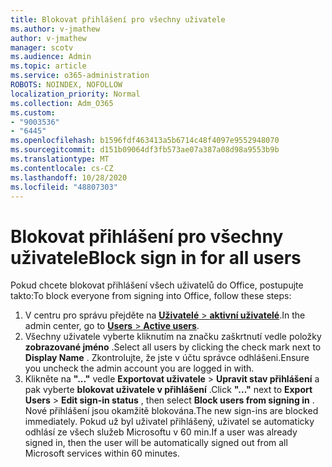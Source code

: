 ```yaml
---
title: Blokovat přihlášení pro všechny uživatele
ms.author: v-jmathew
author: v-jmathew
manager: scotv
ms.audience: Admin
ms.topic: article
ms.service: o365-administration
ROBOTS: NOINDEX, NOFOLLOW
localization_priority: Normal
ms.collection: Adm_O365
ms.custom:
- "9003536"
- "6445"
ms.openlocfilehash: b1596fdf463413a5b6714c48f4097e9552948070
ms.sourcegitcommit: d151b09064df3fb573ae07a387a08d98a9553b9b
ms.translationtype: MT
ms.contentlocale: cs-CZ
ms.lasthandoff: 10/28/2020
ms.locfileid: "48807303"
---
```

# <a name="block-sign-in-for-all-users"></a><span data-ttu-id="dd611-102">Blokovat přihlášení pro všechny uživatele</span><span class="sxs-lookup"><span data-stu-id="dd611-102">Block sign in for all users</span></span>

<span data-ttu-id="dd611-103">Pokud chcete blokovat přihlášení všech uživatelů do Office, postupujte takto:</span><span class="sxs-lookup"><span data-stu-id="dd611-103">To block everyone from signing into Office, follow these steps:</span></span>

1. <span data-ttu-id="dd611-104">V centru pro správu přejděte na [ **Uživatelé**  >  **aktivní uživatelé**](https://admin.microsoft.com/Adminportal/Home?source=applauncher#/users).</span><span class="sxs-lookup"><span data-stu-id="dd611-104">In the admin center, go to [**Users** > **Active users**](https://admin.microsoft.com/Adminportal/Home?source=applauncher#/users).</span></span>
2. <span data-ttu-id="dd611-105">Všechny uživatele vyberte kliknutím na značku zaškrtnutí vedle položky **zobrazované jméno** .</span><span class="sxs-lookup"><span data-stu-id="dd611-105">Select all users by clicking the check mark next to **Display Name** .</span></span> <span data-ttu-id="dd611-106">Zkontrolujte, že jste v účtu správce odhlášeni.</span><span class="sxs-lookup"><span data-stu-id="dd611-106">Ensure you uncheck the admin account you are logged in with.</span></span>
3. <span data-ttu-id="dd611-107">Klikněte na **"..."** vedle **Exportovat uživatele**  >  **Upravit stav přihlášení** a pak vyberte **blokovat uživatele v přihlášení** .</span><span class="sxs-lookup"><span data-stu-id="dd611-107">Click **"..."** next to **Export Users** > **Edit sign-in status** , then select **Block users from signing in** .</span></span> <span data-ttu-id="dd611-108">Nové přihlášení jsou okamžitě blokována.</span><span class="sxs-lookup"><span data-stu-id="dd611-108">The new sign-ins are blocked immediately.</span></span> <span data-ttu-id="dd611-109">Pokud už byl uživatel přihlášený, uživatel se automaticky odhlásí ze všech služeb Microsoftu v 60 min.</span><span class="sxs-lookup"><span data-stu-id="dd611-109">If a user was already signed in, then the user will be automatically signed out from all Microsoft services within 60 minutes.</span></span>
